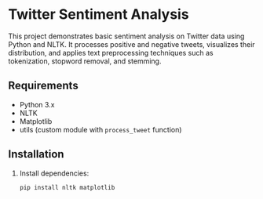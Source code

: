 # Twitter Sentiment Analysis

This project demonstrates basic sentiment analysis on Twitter data using Python and NLTK. It processes positive and negative tweets, visualizes their distribution, and applies text preprocessing techniques such as tokenization, stopword removal, and stemming.

## Requirements
- Python 3.x
- NLTK
- Matplotlib
- utils (custom module with `process_tweet` function)

## Installation
1. Install dependencies:
   ```bash
   pip install nltk matplotlib